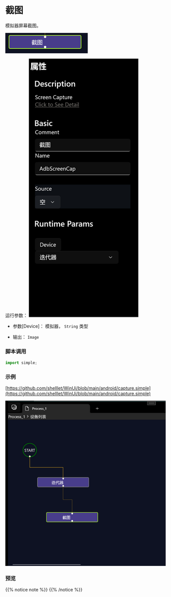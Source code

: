 # 截图 
模拟器屏幕截图。

![param](./images/2022-11-15_190638.png 'size=90%')


运行参数：
![param](./images/2022-11-15_190735.png 'size=90%')

* 参数[Device]： 模拟器， `String` 类型

* 输出： `Image`


### 脚本调用

```python
import simple;


```

### 示例

[https://github.com/shelllet/WinUi/blob/main/android/capture.simple](https://github.com/shelllet/WinUi/blob/main/android/capture.simple)

![textchinese](./images/2022-11-15_190858.png 'size=90%')


### 预览

{{% notice note %}}
{{% /notice %}}